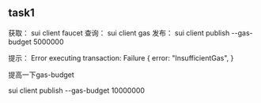 ## task1

获取：
sui client faucet
查询：
sui client gas
发布：
sui client publish --gas-budget 5000000

提示：
Error executing transaction: Failure {
    error: "InsufficientGas",
}

提高一下gas-budget

sui client publish --gas-budget 10000000